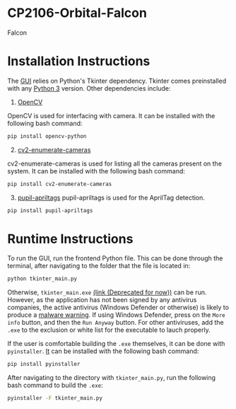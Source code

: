 # CP2106-Orbital-Falcon
Falcon

# Installation Instructions
The [GUI](https://github.com/Kurokishi592/Falcon/blob/main/Frontend/Tkinter/tkinter_main.py) relies on Python's Tkinter dependency. Tkinter comes preinstalled with any [Python 3](https://www.python.org/downloads/) version.
Other dependencies include:
1. [OpenCV](https://opencv.org/) 

OpenCV is used for interfacing with camera. It can be installed with the following bash command:
```bash
pip install opencv-python
```

2. [cv2-enumerate-cameras](https://pypi.org/project/cv2-enumerate-cameras/)

cv2-enumerate-cameras is used for listing all the cameras present on the system. It can be installed with the following bash command:
```bash
pip install cv2-enumerate-cameras
```

3. [pupil-apriltags](https://pypi.org/project/pupil-apriltags/)
pupil-apriltags is used for the AprilTag detection.
```bash
pip install pupil-apriltags
```

# Runtime Instructions
To run the GUI, run the frontend Python file. This can be done through the terminal, after navigating to the folder that the file is located in:
```bash
python tkinter_main.py
```

Otherwise, ```tkinter_main.exe``` [(link (Deprecated for now))]() can be run. However, as the application has not been signed by any antivirus companies, the active antivirus (Windows Defender or otherwise) is likely to produce a [malware warning](https://stackoverflow.com/questions/62095008/i-am-not-allowed-to-run-a-python-executable-on-other-pcs). If using Windows Defender, press on the ```More info``` button, and then the ```Run Anyway``` button. For other antiviruses, add the ```.exe``` to the exclusion or white list for the executable to lauch properly.

If the user is comfortable building the ```.exe``` themselves, it can be done with ```pyinstaller```. [It](https://pypi.org/project/pyinstaller/) can be installed with the following bash command:
```bash
pip install pyinstaller
```

After navigating to the directory with ```tkinter_main.py```, run the following bash command to build the ```.exe```:
```bash
pyinstaller -F tkinter_main.py
```
